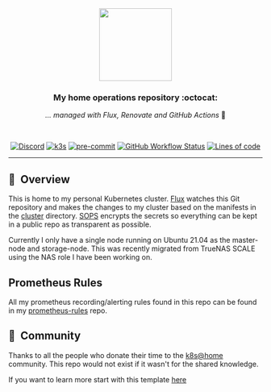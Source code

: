 <div align="center">

<img src="https://camo.githubusercontent.com/5b298bf6b0596795602bd771c5bddbb963e83e0f/68747470733a2f2f692e696d6775722e636f6d2f7031527a586a512e706e67" align="center" width="144px" height="144px"/>

### My home operations repository :octocat:

_... managed with Flux, Renovate and GitHub Actions_ :robot:

</div>

<br/>

<div align="center">

 [![Discord](https://img.shields.io/discord/673534664354430999?style=for-the-badge&label=discord&logo=discord&logoColor=white)](https://discord.gg/k8s-at-home)
 [![k3s](https://img.shields.io/badge/v1.23.1-brightgreen?style=for-the-badge&logo=kubernetes&logoColor=white)](https://k3s.io/)
 [![pre-commit](https://img.shields.io/badge/pre--commit-enabled-brightgreen?logo=pre-commit&logoColor=white&style=for-the-badge)](https://github.com/pre-commit/pre-commit)
 [![GitHub Workflow Status](https://img.shields.io/github/workflow/status/jr0dd/home-ops/Schedule%20-%20Renovate?label=renovate&logo=renovatebot&style=for-the-badge)](https://github.com/jr0dd/home-ops/actions/workflows/schedule-renovate.yaml)
 [![Lines of code](https://img.shields.io/tokei/lines/github/jr0dd/home-ops?style=for-the-badge&color=brightgreen&label=lines&logo=codefactor&logoColor=white)](https://github.com/jr0dd/home-ops/graphs/contributors)

</div>

---

## :book:&nbsp; Overview

This is home to my personal Kubernetes cluster. [Flux](https://github.com/fluxcd/flux2) watches this Git repository and makes the changes to my cluster based on the manifests in the [cluster](./cluster/) directory. [SOPS](https://toolkit.fluxcd.io/guides/mozilla-sops/) encrypts the secrets so everything can be kept in a public repo as transparent as possible.

Currently I only have a single node running on Ubuntu 21.04 as the master-node and storage-node. This was recently migrated from TrueNAS SCALE using the NAS role I have been working on.

## Prometheus Rules

All my prometheus recording/alerting rules found in this repo can be found in my [prometheus-rules](https://github.com/jr0dd/prometheus-rules) repo.

## :handshake:&nbsp; Community

Thanks to all the people who donate their time to the [k8s@home](https://github.com/k8s-at-home/) community.
This repo would not exist if it wasn't for the shared knowledge.

If you want to learn more start with this template [here](https://github.com/k8s-at-home/template-cluster-k3s/)
